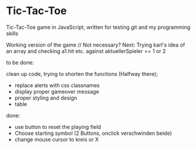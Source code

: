 # Tic-Tac-Toe
Tic-Tac-Toe game in JavaScript, written for testing git and my programming skills

Working version of the game
// Not necessary? Next: Trying karl's idea of an array and checking a1.hit etc. against aktuellerSpieler == 1 or 2

to be done:

clean up code, trying to shorten the functions (Halfway there);
- replace alerts with css classnames
- display proper gameover message
- proper styling and design
- table

done:
- use button to reset the playing field
- Choose starting symbol (2 Buttons, onclick verschwinden beide)
- change mouse cursor to kreis or X